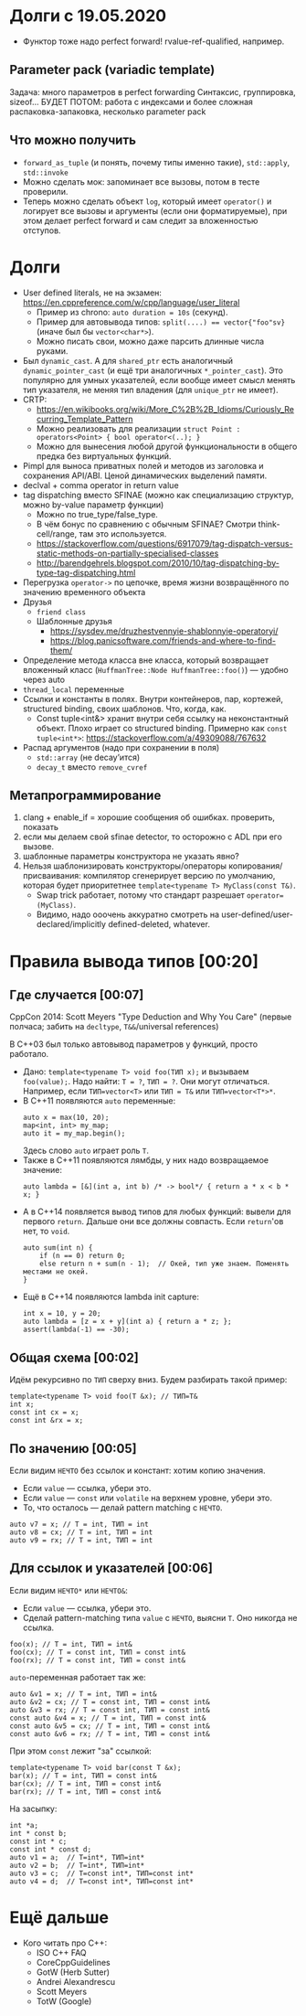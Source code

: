 # Долги с 19.05.2020
* Функтор тоже надо perfect forward! rvalue-ref-qualified, например.

## Parameter pack (variadic template)
Задача: много параметров в perfect forwarding
Синтаксис, группировка, sizeof…
БУДЕТ ПОТОМ: работа с индексами и более сложная распаковка-запаковка, несколько parameter pack

## Что можно получить
* `forward_as_tuple` (и понять, почему типы именно такие), `std::apply`, `std::invoke`
* Можно сделать мок: запоминает все вызовы, потом в тесте проверили.
* Теперь можно сделать объект `log`, который имеет `operator()` и логирует все вызовы и аргументы
  (если они форматируемые), при этом делает perfect forward и сам следит за вложенностью отступов.

# Долги
* User defined literals, не на экзамен: https://en.cppreference.com/w/cpp/language/user_literal
  * Пример из chrono: `auto duration = 10s` (секунд).
  * Пример для автовывода типов: `split(....) == vector{"foo"sv}` (иначе был бы `vector<char*>`).
  * Можно писать свои, можно даже парсить длинные числа руками.
* Был `dynamic_cast`. А для `shared_ptr` есть аналогичный `dynamic_pointer_cast` (и ещё три аналогичных `*_pointer_cast`).
  Это популярно для умных указателей, если вообще имеет смысл менять тип указателя, не меняя тип владения
  (для `unique_ptr` не имеет).
* CRTP:
  * https://en.wikibooks.org/wiki/More_C%2B%2B_Idioms/Curiously_Recurring_Template_Pattern
  * Можно реализовать для реализации `struct Point : operators<Point> { bool operator<(..); }`
  * Можно для вынесения любой другой функциональности в общего предка без виртуальных функций.
* Pimpl для выноса приватных полей и методов из заголовка и сохранения API/ABI. Ценой динамических выделений памяти.
* declval + comma operator in return value
* tag dispatching вместо SFINAE (можно как специализацию структур, можно by-value параметр функции)
  * Можно по true_type/false_type.
  * В чём бонус по сравнению с обычным SFINAE? Смотри think-cell/range, там это используется.
  * https://stackoverflow.com/questions/6917079/tag-dispatch-versus-static-methods-on-partially-specialised-classes
  * http://barendgehrels.blogspot.com/2010/10/tag-dispatching-by-type-tag-dispatching.html
* Перегрузка `operator->` по цепочке, время жизни возвращённого по значению временного объекта
* Друзья
  * `friend class`
  * Шаблонные друзья
    * https://sysdev.me/druzhestvennyie-shablonnyie-operatoryi/
    * https://blog.panicsoftware.com/friends-and-where-to-find-them/
* Определение метода класса вне класса, который возвращает вложенный класс (`HuffmanTree::Node HuffmanTree::foo()`) — удобно через auto
* `thread_local` переменные
* Ссылки и константы в полях. Внутри контейнеров, пар, кортежей, structured binding, своих шаблонов. Что, когда, как.
  * Const tuple<int&> хранит внутри себя ссылку на неконстантный объект. Плохо играет со structured binding. Примерно как `const tuple<int*>`: https://stackoverflow.com/a/49309088/767632
* Распад аргументов (надо при сохранении в поля)
  * `std::array` (не decay’ится)
  * `decay_t` вместо `remove_cvref`

## Метапрограммирование
1. clang + enable_if = хорошие сообщения об ошибках. проверить, показать
2. если мы делаем свой sfinae detector, то осторожно с ADL при его вызове.
3. шаблонные параметры конструктора не указать явно?
4. Нельзя шаблонизировать конструкторы/операторы копирования/присваивания: компилятор сгенерирует версию по умолчанию,
   которая будет приоритетнее `template<typename T> MyClass(const T&)`.
   * Swap trick работает, потому что стандарт разрешает `operator=(MyClass)`.
   * Видимо, надо ооочень аккуратно смотреть на user-defined/user-declared/implicitly defined-deleted, whatever.

# Правила вывода типов [00:20]
## Где случается [00:07]
CppCon 2014: Scott Meyers "Type Deduction and Why You Care"
(первые полчаса; забить на `decltype`, `T&&`/universal references)

В C++03 был только автовывод параметров у функций, просто работало.

* Дано: `template<typename T> void foo(ТИП x);` и вызываем `foo(value);`.
  Надо найти: `T = ?`, `ТИП = ?`.
  Они могут отличаться.
  Например, если `ТИП=vector<T>` или `ТИП = T&` или `ТИП=vector<T*>*`.
* В C++11 появляются `auto` переменные:
  ```
  auto x = max(10, 20);
  map<int, int> my_map;
  auto it = my_map.begin();
  ```
  Здесь слово `auto` играет роль `T`.
* Также в C++11 появляются лямбды, у них надо возвращаемое значение:
  ```
  auto lambda = [&](int a, int b) /* -> bool*/ { return a * x < b * x; }
  ```
* А в C++14 появляется вывод типов для любых функций: вывели для первого `return`.
  Дальше они все должны совпасть.
  Если `return`'ов нет, то `void`.
  ```
  auto sum(int n) {
      if (n == 0) return 0;
      else return n + sum(n - 1);  // Окей, тип уже знаем. Поменять местами не окей.
  }
  ```
* Ещё в C++14 появляются lambda init capture:
  ```
  int x = 10, y = 20;
  auto lambda = [z = x + y](int a) { return a * z; };
  assert(lambda(-1) == -30);
  ```

## Общая схема [00:02]
Идём рекурсивно по `ТИП` сверху вниз.
Будем разбирать такой пример:
```
template<typename T> void foo(T &x); // ТИП=T&
int x;
const int cx = x;
const int &rx = x;
```

## По значению [00:05]
Если видим `НЕЧТО` без ссылок и констант: хотим копию значения.

* Если `value` — ссылка, убери это.
* Если `value` — `const` или `volatile` на верхнем уровне, убери это.
* То, что осталось — делай pattern matching с `НЕЧТО`.

```
auto v7 = x; // T = int, ТИП = int
auto v8 = cx; // T = int, ТИП = int
auto v9 = rx; // T = int, ТИП = int
```

## Для ссылок и указателей [00:06]
Если видим `НЕЧТО*` или `НЕЧТО&`:

* Если `value` — ссылка, убери это.
* Сделай pattern-matching типа `value` с `НЕЧТО`, выясни `T`.
  Оно никогда не ссылка.

```
foo(x); // T = int, ТИП = int&
foo(cx); // T = const int, ТИП = const int&
foo(rx); // T = const int, ТИП = const int&
```

`auto`-переменная работает так же:
```
auto &v1 = x; // T = int, ТИП = int&
auto &v2 = cx; // T = const int, ТИП = const int&
auto &v3 = rx; // T = const int, ТИП = const int&
const auto &v4 = x; // T = int, ТИП = const int&
const auto &v5 = cx; // T = int, ТИП = const int&
const auto &v6 = rx; // T = int, ТИП = const int&
```

При этом `const` лежит "за" ссылкой:
```
template<typename T> void bar(const T &x);
bar(x); // T = int, ТИП = const int&
bar(cx); // T = int, ТИП = const int&
bar(rx); // T = int, ТИП = const int&
```

На засыпку:
```
int *a;
int * const b;
const int * c;
const int * const d;
auto v1 = a;  // T=int*, ТИП=int*
auto v2 = b;  // T=int*, ТИП=int*
auto v3 = c;  // T=const int*, ТИП=const int*
auto v4 = d;  // T=const int*, ТИП=const int*
```

# Ещё дальше
* Кого читать про C++:
  * ISO C++ FAQ
  * CoreCppGuidelines
  * GotW (Herb Sutter)
  * Andrei Alexandrescu
  * Scott Meyers
  * TotW (Google)
